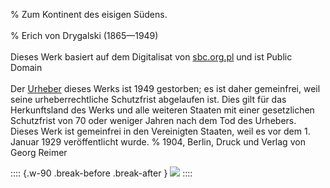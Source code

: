﻿% Zum Kontinent des eisigen Südens.<br /><br />
% Erich von Drygalski (1865—1949)<br /><br />
  Dieses Werk basiert auf dem Digitalisat von [sbc.org.pl](https://sbc.org.pl/dlibra/docmetadata?showContent=true&id=565058) und ist Public Domain
  <br /><br />Der [Urheber](https://de.wikipedia.org/wiki/Erich_von_Drygalski) dieses Werks ist 1949 gestorben; es ist daher gemeinfrei,
  weil seine urheberrechtliche Schutzfrist abgelaufen ist.
  Dies gilt für das Herkunftsland des Werks und alle weiteren Staaten mit einer
  gesetzlichen Schutzfrist von 70 oder weniger Jahren nach dem Tod des Urhebers.
  Dieses Werk ist gemeinfrei in den Vereinigten Staaten, weil es vor dem 1. Januar 1929 veröffentlicht wurde.
% 1904, Berlin, Druck und Verlag von Georg Reimer

:::: {.w-90 .break-before .break-after }
![](cover.jpg "")
::::
